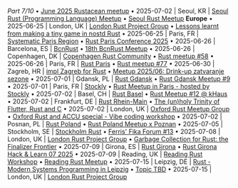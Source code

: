 *Part 7/10*
  • [June 2025 Rustacean meetup](https://hasgeek.com/rustbangalore/june-2025-rustacean-meetup/)
• 2025\-07\-02 \| Seoul, KR \| [Seoul Rust \(Programming Language\) Meetup](https://www.meetup.com/rust-seoul-meetup/events/)
  • [Seoul Rust Meetup](https://www.meetup.com/rust-seoul-meetup/events/308408246)
**Europe**
• 2025\-06\-25 \| London, UK \| [London Rust Project Group](https://www.meetup.com/london-rust-project-group)
  • [Lessons learnt from making a tiny game in nostd Rust](https://www.meetup.com/london-rust-project-group/events/306809962)
• 2025\-06\-25 \| Paris, FR \| [Systematic Paris Region](https://systematic-paris-region.org/)
  • [Rust Paris Conference 2025](https://my.weezevent.com/rust-paris-2025)
• 2025\-06\-26 \| Barcelona, ES \| [BcnRust](https://www.meetup.com/bcnrust/events/)
  • [18th BcnRust Meetup](https://www.meetup.com/bcnrust/events/308399403)
• 2025\-06\-26 \| Copenhagen, DK \| [Copenhagen Rust Community](https://www.meetup.com/copenhagen-rust-community)
  • [Rust meetup \#58](https://www.meetup.com/copenhagen-rust-community/events/308161212)
• 2025\-06\-26 \| Paris, FR \| [Rust Paris](https://www.meetup.com/rust-paris/events/)
  • [Rust meetup \#77](https://www.meetup.com/rust-paris/events/308416060)
• 2025\-06\-30 \| Zagreb, HR \| [impl Zagreb for Rust](https://www.meetup.com/zagreb-rust-meetup/events/)
  • [Meetup 2025/06: Drink\-up zatvaranje sezone](https://www.meetup.com/zagreb-rust-meetup/events/308477879)
• 2025\-07\-01 \| Gdansk, PL \| [Rust Gdansk](https://www.meetup.com/rust-gdansk/events/)
  • [Rust Gdansk Meetup \#9](https://www.meetup.com/rust-gdansk/events/308349712)
• 2025\-07\-01 \| Paris, FR \| [Stockly](https://www.eventbrite.fr/o/stockly-42274765293)
  • [Rust Meetup in Paris \- hosted by Stockly](https://www.eventbrite.fr/e/rust-meetup-in-paris-hosted-by-stockly-tickets-1407389873999)
• 2025\-07\-02 \| Basel, CH \| [Rust Basel](https://www.meetup.com/rust-basel)
  • [Rust Meetup \#12 @ kHaus](https://www.meetup.com/rust-basel/events/307567391)
• 2025\-07\-02 \| Frankfurt, DE \| [Rust Rhein\-Main](https://www.meetup.com/rust-rhein-main/events/)
  • [The \(un\)holy Trinity of Flutter, Rust and C](https://www.meetup.com/rust-rhein-main/events/308609465)
• 2025\-07\-02 \| London, UK \| [Oxford Rust Meetup Group](https://www.meetup.com/oxford-rust-meetup-group/)
  • [Oxford Rust and ACCU special \- Vibe coding workshop](https://www.meetup.com/oxford-rust-meetup-group/events/308435063/)
• 2025\-07\-02 \| Posnan, PL \| [Rust Poland](https://www.meetup.com/rust-poland-meetup/)
  • [Rust Poland Meetup x Poznan](https://www.meetup.com/rust-poland-meetup/events/308480357)
• 2025\-07\-05 \| Stockholm, SE \| [Stockholm Rust](https://www.meetup.com/stockholm-rust/events/)
  • [Ferris' Fika Forum \#13](https://www.meetup.com/stockholm-rust/events/308530949)
• 2025\-07\-08 \| London, UK \| [London Rust Project Group](https://www.meetup.com/london-rust-project-group/events/)
  • [Garbage Collection for Rust: the Finalizer Frontier](https://www.meetup.com/london-rust-project-group/events/308443710)
• 2025\-07\-09 \| Girona, ES \| [Rust Girona](https://lu.ma/rust-girona)
  • [Rust Girona Hack & Learn 07 2025](https://lu.ma/hismn492)
• 2025\-07\-09 \| Reading, UK \| [Reading Rust Workshop](https://www.meetup.com/reading-rust-workshop/events/)
  • [Reading Rust Meetup](https://www.meetup.com/reading-rust-workshop/events/wrdkmtyhckbmb)
• 2025\-07\-15 \| Leipzig, DE \| [Rust \- Modern Systems Programming in Leipzig](https://www.meetup.com/rust-modern-systems-programming-in-leipzig/events/)
  • [Topic TBD](https://www.meetup.com/rust-modern-systems-programming-in-leipzig/events/308592246)
• 2025\-07\-15 \| London, UK \| [London Rust Project Group](https://www.meetup.com/london-rust-project-group/events/)
